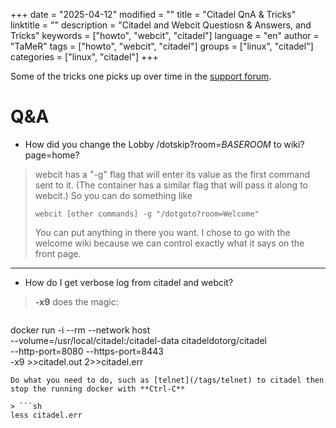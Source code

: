 +++
date = "2025-04-12"
modified = ""
title = "Citadel QnA & Tricks"
linktitle = ""
description = "Citadel and Webcit Questiosn & Answers, and Tricks"
keywords = ["howto", "webcit", "citadel"]
language = "en"
author = "TaMeR"
tags = ["howto", "webcit", "citadel"]
groups = ["linux", "citadel"]
categories = ["linux", "citadel"]
+++

Some of the tricks one picks up over time in the [support forum](http://uncensored.citadel.org/dotgoto?room=Citadel%20Support).


Q&A
====

- How did you change the Lobby /dotskip?room=_BASEROOM_  to wiki?page=home?

> webcit has a "-g" flag that will enter its value as the first command sent to it. (The container has a similar flag that will pass it along to webcit.)
> So you can do something like
> 
> `webcit [other commands] -g "/dotgoto?room=Welcome"`
>
> You can put anything in there you want. I chose to go with the welcome wiki because we can control exactly what it says on the front page. 

______________


- How do I get verbose log from citadel and webcit?

> **-x9** does the magic:

>```sh
docker run -i --rm --network host \
    --volume=/usr/local/citadel:/citadel-data citadeldotorg/citadel \
    --http-port=8080 --https-port=8443 \
    -x9 >>citadel.out 2>>citadel.err
```
Do what you need to do, such as [telnet](/tags/telnet) to citadel then stop the running docker with **Ctrl-C** 

> ```sh
less citadel.err
```

